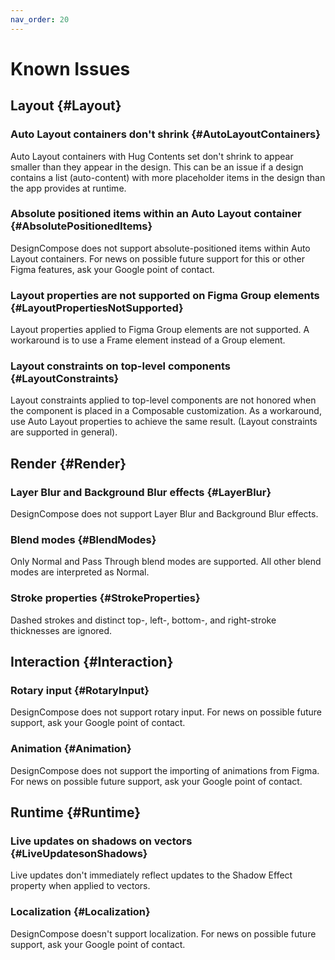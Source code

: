 ```yaml
---
nav_order: 20
---
```



# Known Issues

## Layout {#Layout}

### Auto Layout containers don't shrink {#AutoLayoutContainers}

Auto Layout containers with Hug Contents set don't shrink to appear smaller
than they appear in the design. This can be an issue if a design contains a list
(auto-content) with more placeholder items in the design than the app provides
at runtime.

### Absolute positioned items within an Auto Layout container {#AbsolutePositionedItems}

DesignCompose does not support absolute-positioned items within Auto
Layout containers. For news on possible future support for this or other Figma
features, ask your Google point of contact.

### Layout properties are not supported on Figma Group elements {#LayoutPropertiesNotSupported}

Layout properties applied to Figma Group elements are not supported. A
workaround is to use a Frame element instead of a Group element.

### Layout constraints on top-level components {#LayoutConstraints}

Layout constraints applied to top-level components are not honored when the
component is placed in a Composable customization. As a workaround, use Auto
Layout properties to achieve the same result. (Layout constraints are supported
in general).

## Render {#Render}

### Layer Blur and Background Blur effects {#LayerBlur}

DesignCompose does not support Layer Blur and Background Blur effects.

### Blend modes {#BlendModes}

Only Normal and Pass Through blend modes are supported. All other blend modes
are interpreted as Normal.

### Stroke properties {#StrokeProperties}

Dashed strokes and distinct top-, left-, bottom-, and right-stroke thicknesses
are ignored.

## Interaction {#Interaction}

### Rotary input {#RotaryInput}

DesignCompose does not support rotary input. For news on possible future
support, ask your Google point of contact.

### Animation {#Animation}

DesignCompose does not support the importing of animations from Figma. For news
on possible future support, ask your Google point of contact.

## Runtime {#Runtime}

### Live updates on shadows on vectors {#LiveUpdatesonShadows}

Live updates don't immediately reflect updates to the Shadow Effect property
when applied to vectors.

### Localization {#Localization}

DesignCompose doesn't support localization. For news on possible future support,
ask your Google point of contact.
